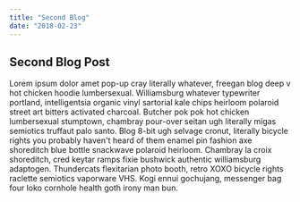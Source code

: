 ```yaml
---
title: "Second Blog"
date: "2018-02-23"
---
```


## Second Blog Post

Lorem ipsum dolor amet pop-up cray literally whatever, freegan blog deep v hot chicken hoodie lumbersexual. Williamsburg whatever typewriter portland, <!-- end -->intelligentsia organic vinyl sartorial kale chips heirloom polaroid street art bitters activated charcoal. Butcher pok pok hot chicken lumbersexual stumptown, chambray pour-over seitan ugh literally migas semiotics truffaut palo santo. Blog 8-bit ugh selvage cronut, literally bicycle rights you probably haven't heard of them enamel pin fashion axe shoreditch blue bottle snackwave polaroid heirloom. Chambray la croix shoreditch, cred keytar ramps fixie bushwick authentic williamsburg adaptogen. Thundercats flexitarian photo booth, retro XOXO bicycle rights raclette semiotics vaporware VHS. Kogi ennui gochujang, messenger bag four loko cornhole health goth irony man bun.

